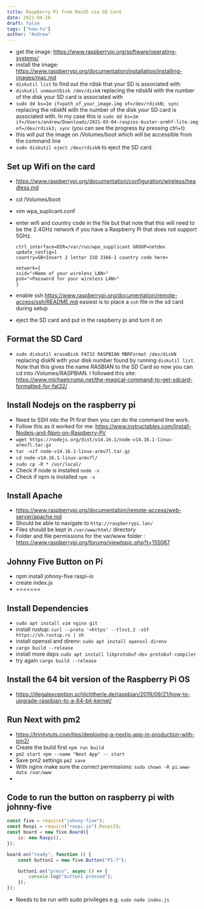 ```yaml
---
title: Raspberry Pi from MacOS via SD Card
date: 2021-04-10
draft: false
tags: ["how-to"]
author: "Andrew"
---
```


- get the image: https://www.raspberrypi.org/software/operating-systems/
- install the image: https://www.raspberrypi.org/documentation/installation/installing-images/mac.md
- `diskutil list` to find out the rdisk that your SD is associated with
- `diskutil unmountDisk /dev/diskN` replacing the rdiskN with the number of the disk your SD card is associated with
- `sudo dd bs=1m if=path_of_your_image.img of=/dev/rdiskN; sync` replacing the rdiskN with the number of the disk your SD card is associated with. In my case this is `sudo dd bs=1m if=/Users/andrew/Downloads/2021-03-04-raspios-buster-armhf-lite.img of=/dev/rdisk3; sync` (you can see the progress by pressing ctrl+t)
- this will put the image on /Volumes/boot which will be accessible from the command line
- `sudo diskutil eject /dev/rdiskN` to eject the SD card.

## Set up Wifi on the card

- https://www.raspberrypi.org/documentation/configuration/wireless/headless.md
- cd /Volumes/boot
- vim wpa_suplicant.conf
- enter wifi and country code in the file but that note that this will need to be the 2.4GHz network if you have a Raspberry Pi that does not support 5GHz.

    ```
    ctrl_interface=DIR=/var/run/wpa_supplicant GROUP=netdev
    update_config=1
    country=GB<Insert 2 letter ISO 3166-1 country code here>

    network={
    ssid="<Name of your wireless LAN>"
    psk="<Password for your wireless LAN>"
    }
    ```

- enable ssh https://www.raspberrypi.org/documentation/remote-access/ssh/README.md easiest is to place a `ssh` file in the sd card during setup
- eject the SD card and put in the raspberry pi and turn it on

## Format the SD Card

- `sudo diskutil eraseDisk FAT32 RASPBIAN MBRFormat /dev/diskN` replacing diskN with your disk number found by running `diskutil list`. Note that this gives the name RASBIAN to the SD Card so now you can cd into /Volumes/RASPBIAN. I followed this site: https://www.michaelcrump.net/the-magical-command-to-get-sdcard-formatted-for-fat32/

## Install Nodejs on the raspberry pi

- Need to SSH into the PI first then you can do the command line work.
- Follow this as it worked for me: https://www.instructables.com/Install-Nodejs-and-Npm-on-Raspberry-Pi/
- `wget https://nodejs.org/dist/v14.16.1/node-v14.16.1-linux-armv7l.tar.gz`
- `tar -xzf node-v14.16.1-linux-armv7l.tar.gz`
- `cd node-v14.16.1-linux-armv7l/`
- `sudo cp -R * /usr/local/`
- Check if node is installed `node -v`
- Check if npm is installed `npm -v`

## Install Apache

- https://www.raspberrypi.org/documentation/remote-access/web-server/apache.md
- Should be able to navigate to `http://raspberrypi.lan/`
- Files should be kept in `/var/www/html/` directory
- Folder and file permissions for the var/www folder : https://www.raspberrypi.org/forums/viewtopic.php?t=155067

## Johnny Five Button on Pi

- npm install johnny-five raspi-io
- create index.js
- =======

## Install Dependencies

- `sudo apt install vim nginx git`
- install rustup: `curl --proto '=https' --tlsv1.2 -sSf https://sh.rustup.rs | sh`
- install openssl and direnv: `sudo apt install openssl direnv`
- `cargo build --release`
- install more deps `sudo apt install libprotobuf-dev protobuf-compiler`
- try again `cargo build --release`

## Install the 64 bit version of the Raspberry Pi OS

- https://illegalexception.schlichtherle.de/raspbian/2019/09/21/how-to-upgrade-raspbian-to-a-64-bit-kernel/

## Run Next with pm2

- https://trinitytuts.com/tips/deploying-a-nextjs-app-in-production-with-pm2/
- Create the build first `npm run build`
- `pm2 start npm --name "Next App" -- start`
- Save pm2 settings `pm2 save`
- With nginx make sure the correct permissions: `sudo chown -R pi:www-data /var/www`
-

## Code to run the button on raspberry pi with johnny-five

```javascript
const five = require("johnny-five");
const Raspi = require("raspi-io").RaspiIO;
const board = new five.Board({
    io: new Raspi(),
});

board.on("ready", function () {
    const button1 = new five.Button("P1-7");

    button1.on("press", async () => {
        console.log("button1 pressed");
    });
});
```

- Needs to be run with sudo privileges e.g. `sudo node index.js`

